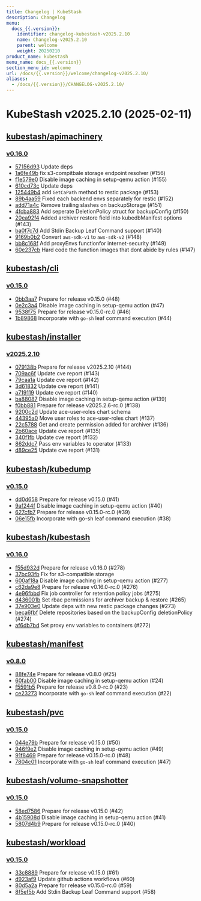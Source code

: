 ```yaml
---
title: Changelog | KubeStash
description: Changelog
menu:
  docs_{{.version}}:
    identifier: changelog-kubestash-v2025.2.10
    name: Changelog-v2025.2.10
    parent: welcome
    weight: 20250210
product_name: kubestash
menu_name: docs_{{.version}}
section_menu_id: welcome
url: /docs/{{.version}}/welcome/changelog-v2025.2.10/
aliases:
  - /docs/{{.version}}/CHANGELOG-v2025.2.10/
---
```


# KubeStash v2025.2.10 (2025-02-11)


## [kubestash/apimachinery](https://github.com/kubestash/apimachinery)

### [v0.16.0](https://github.com/kubestash/apimachinery/releases/tag/v0.16.0)

- [57156d93](https://github.com/kubestash/apimachinery/commit/57156d93) Update deps
- [1a6fe49b](https://github.com/kubestash/apimachinery/commit/1a6fe49b) fix s3-compitbale storage endpoint resolver (#156)
- [f1e579e0](https://github.com/kubestash/apimachinery/commit/f1e579e0) Disable image caching in setup-qemu action (#155)
- [610cd73c](https://github.com/kubestash/apimachinery/commit/610cd73c) Update deps
- [125449b4](https://github.com/kubestash/apimachinery/commit/125449b4) add `GetCaPath` method to restic package (#153)
- [89b4aa59](https://github.com/kubestash/apimachinery/commit/89b4aa59) Fixed each backend envs separately for restic (#152)
- [add71a4c](https://github.com/kubestash/apimachinery/commit/add71a4c) Remove trailing slashes on backupStorage (#151)
- [4fcba883](https://github.com/kubestash/apimachinery/commit/4fcba883) Add seperate DeletionPolicy struct for backupConfig (#150)
- [20ea92f4](https://github.com/kubestash/apimachinery/commit/20ea92f4) Added archiver restore field into kubedbManifest options  (#143)
- [ba0f7c7d](https://github.com/kubestash/apimachinery/commit/ba0f7c7d) Add Stdin Backup Leaf Command support (#140)
- [9169b0b2](https://github.com/kubestash/apimachinery/commit/9169b0b2) Convert `aws-sdk-v1` to `aws-sdk-v2` (#148)
- [bb8c168f](https://github.com/kubestash/apimachinery/commit/bb8c168f) Add proxyEnvs functionfor internet-security (#149)
- [60e237cb](https://github.com/kubestash/apimachinery/commit/60e237cb) Hard code the function images that dont abide by rules  (#147)



## [kubestash/cli](https://github.com/kubestash/cli)

### [v0.15.0](https://github.com/kubestash/cli/releases/tag/v0.15.0)

- [0bb3aa7](https://github.com/kubestash/cli/commit/0bb3aa7) Prepare for release v0.15.0 (#48)
- [0e2c3a4](https://github.com/kubestash/cli/commit/0e2c3a4) Disable image caching in setup-qemu action (#47)
- [9538f75](https://github.com/kubestash/cli/commit/9538f75) Prepare for release v0.15.0-rc.0 (#46)
- [1b89868](https://github.com/kubestash/cli/commit/1b89868) Incorporate with `go-sh` leaf command execution (#44)



## [kubestash/installer](https://github.com/kubestash/installer)

### [v2025.2.10](https://github.com/kubestash/installer/releases/tag/v2025.2.10)

- [079138b](https://github.com/kubestash/installer/commit/079138b) Prepare for release v2025.2.10 (#144)
- [709ac6f](https://github.com/kubestash/installer/commit/709ac6f) Update cve report (#143)
- [79caa1a](https://github.com/kubestash/installer/commit/79caa1a) Update cve report (#142)
- [3d61832](https://github.com/kubestash/installer/commit/3d61832) Update cve report (#141)
- [a719119](https://github.com/kubestash/installer/commit/a719119) Update cve report (#140)
- [ba88087](https://github.com/kubestash/installer/commit/ba88087) Disable image caching in setup-qemu action (#139)
- [f0bb881](https://github.com/kubestash/installer/commit/f0bb881) Prepare for release v2025.2.6-rc.0 (#138)
- [9200c2d](https://github.com/kubestash/installer/commit/9200c2d) Update ace-user-roles chart schema
- [44395a0](https://github.com/kubestash/installer/commit/44395a0) Move user roles to ace-user-roles chart (#137)
- [22c5788](https://github.com/kubestash/installer/commit/22c5788) Get and create permission added for archiver (#136)
- [2b60ace](https://github.com/kubestash/installer/commit/2b60ace) Update cve report (#135)
- [340f1fb](https://github.com/kubestash/installer/commit/340f1fb) Update cve report (#132)
- [862ddc7](https://github.com/kubestash/installer/commit/862ddc7) Pass env variables to operator (#133)
- [d89ce25](https://github.com/kubestash/installer/commit/d89ce25) Update cve report (#131)



## [kubestash/kubedump](https://github.com/kubestash/kubedump)

### [v0.15.0](https://github.com/kubestash/kubedump/releases/tag/v0.15.0)

- [dd0d658](https://github.com/kubestash/kubedump/commit/dd0d658) Prepare for release v0.15.0 (#41)
- [9af244f](https://github.com/kubestash/kubedump/commit/9af244f) Disable image caching in setup-qemu action (#40)
- [627cfb7](https://github.com/kubestash/kubedump/commit/627cfb7) Prepare for release v0.15.0-rc.0 (#39)
- [06e15fb](https://github.com/kubestash/kubedump/commit/06e15fb) Incorporate with go-sh leaf command execution (#38)



## [kubestash/kubestash](https://github.com/kubestash/kubestash)

### [v0.16.0](https://github.com/kubestash/kubestash/releases/tag/v0.16.0)

- [f55d932d](https://github.com/kubestash/kubestash/commit/f55d932d) Prepare for release v0.16.0 (#278)
- [37bc93fb](https://github.com/kubestash/kubestash/commit/37bc93fb) Fix for s3-compatible storage
- [600af18a](https://github.com/kubestash/kubestash/commit/600af18a) Disable image caching in setup-qemu action (#277)
- [c62da9e8](https://github.com/kubestash/kubestash/commit/c62da9e8) Prepare for release v0.16.0-rc.0 (#276)
- [4e96fbbd](https://github.com/kubestash/kubestash/commit/4e96fbbd) Fix job controller for retention policy jobs (#275)
- [d436001b](https://github.com/kubestash/kubestash/commit/d436001b) Set rbac permissions for archiver backup & restore  (#265)
- [37e903e0](https://github.com/kubestash/kubestash/commit/37e903e0) Update deps with new restic package changes (#273)
- [beca6fbf](https://github.com/kubestash/kubestash/commit/beca6fbf) Delete repositories based on the backupConfig deletionPolicy (#274)
- [af6db7bd](https://github.com/kubestash/kubestash/commit/af6db7bd) Set proxy env variables to containers (#272)



## [kubestash/manifest](https://github.com/kubestash/manifest)

### [v0.8.0](https://github.com/kubestash/manifest/releases/tag/v0.8.0)

- [88fe74e](https://github.com/kubestash/manifest/commit/88fe74e) Prepare for release v0.8.0 (#25)
- [60fab00](https://github.com/kubestash/manifest/commit/60fab00) Disable image caching in setup-qemu action (#24)
- [f5591b5](https://github.com/kubestash/manifest/commit/f5591b5) Prepare for release v0.8.0-rc.0 (#23)
- [ce23273](https://github.com/kubestash/manifest/commit/ce23273) Incorporate with `go-sh` leaf command execution (#22)



## [kubestash/pvc](https://github.com/kubestash/pvc)

### [v0.15.0](https://github.com/kubestash/pvc/releases/tag/v0.15.0)

- [044e79b](https://github.com/kubestash/pvc/commit/044e79b) Prepare for release v0.15.0 (#50)
- [946f9e2](https://github.com/kubestash/pvc/commit/946f9e2) Disable image caching in setup-qemu action (#49)
- [91f8469](https://github.com/kubestash/pvc/commit/91f8469) Prepare for release v0.15.0-rc.0 (#48)
- [7804c01](https://github.com/kubestash/pvc/commit/7804c01) Incorporate with `go-sh` leaf command execution (#47)



## [kubestash/volume-snapshotter](https://github.com/kubestash/volume-snapshotter)

### [v0.15.0](https://github.com/kubestash/volume-snapshotter/releases/tag/v0.15.0)

- [58ed7586](https://github.com/kubestash/volume-snapshotter/commit/58ed7586) Prepare for release v0.15.0 (#42)
- [4b15908d](https://github.com/kubestash/volume-snapshotter/commit/4b15908d) Disable image caching in setup-qemu action (#41)
- [5807d4b9](https://github.com/kubestash/volume-snapshotter/commit/5807d4b9) Prepare for release v0.15.0-rc.0 (#40)



## [kubestash/workload](https://github.com/kubestash/workload)

### [v0.15.0](https://github.com/kubestash/workload/releases/tag/v0.15.0)

- [33c8889](https://github.com/kubestash/workload/commit/33c8889) Prepare for release v0.15.0 (#61)
- [d923af9](https://github.com/kubestash/workload/commit/d923af9) Update github actions workflows (#60)
- [80d5a2a](https://github.com/kubestash/workload/commit/80d5a2a) Prepare for release v0.15.0-rc.0 (#59)
- [8f5ef5b](https://github.com/kubestash/workload/commit/8f5ef5b) Add Stdin Backup Leaf Command support (#58)





